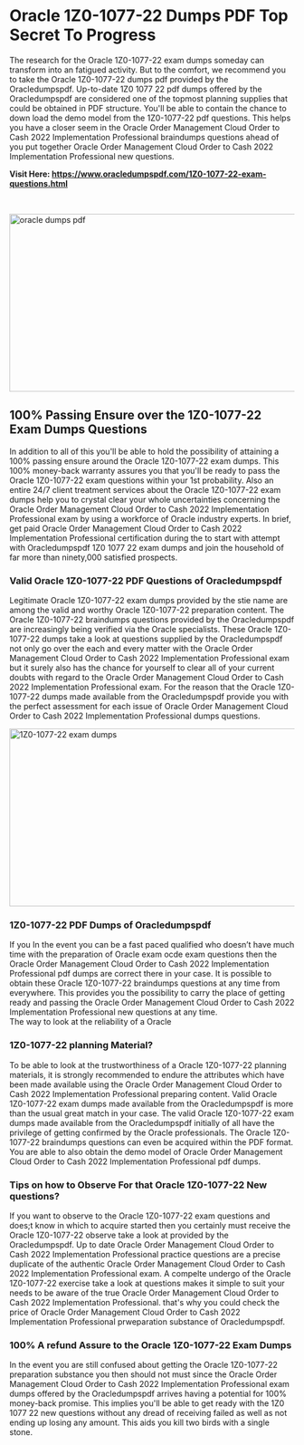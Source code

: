 <h1>Oracle 1Z0-1077-22 Dumps PDF Top Secret To Progress</h1>
<p>The research for the Oracle 1Z0-1077-22 exam dumps someday can transform into an fatigued activity. But to the comfort, we recommend you to take the Oracle 1Z0-1077-22 dumps pdf provided by the Oracledumpspdf. Up-to-date 1Z0 1077 22 pdf dumps offered by the Oracledumpspdf are considered one of the topmost planning supplies that could be obtained in PDF structure. You'll be able to contain the chance to down load the demo model from the 1Z0-1077-22 pdf questions. This helps you have a closer seem in the Oracle Order Management Cloud Order to Cash 2022 Implementation Professional braindumps questions ahead of you put together Oracle Order Management Cloud Order to Cash 2022 Implementation Professional new questions.</p>
<p><strong>Visit Here: <a href="https://www.oracledumpspdf.com/1Z0-1077-22-exam-questions.html">https://www.oracledumpspdf.com/1Z0-1077-22-exam-questions.html</a></strong></p>
<p>&nbsp;</p>
<p><span style="font-weight: 400;"><img style="display: block; margin-left: auto; margin-right: auto;" src="https://i.ibb.co/RCKYBmz/digital-marketing-Made-with-Poster-My-Wall.jpg" alt="oracle dumps pdf" width="850" height="314" /></span></p>
<h2><strong>100% Passing Ensure over the 1Z0-1077-22 Exam Dumps Questions</strong></h2>
<p>In addition to all of this you'll be able to hold the possibility of attaining a 100% passing ensure around the Oracle 1Z0-1077-22 exam dumps. This 100% money-back warranty assures you that you'll be ready to pass the Oracle 1Z0-1077-22 exam questions within your 1st probability. Also an entire 24/7 client treatment services about the Oracle 1Z0-1077-22 exam dumps help you to crystal clear your whole uncertainties concerning the Oracle Order Management Cloud Order to Cash 2022 Implementation Professional exam by using a workforce of Oracle industry experts. In brief, get paid Oracle Order Management Cloud Order to Cash 2022 Implementation Professional certification during the to start with attempt with Oracledumpspdf 1Z0 1077 22 exam dumps and join the household of far more than ninety,000 satisfied prospects.</p>
<h3><strong>Valid Oracle 1Z0-1077-22 PDF Questions of Oracledumpspdf</strong></h3>
<p>Legitimate Oracle 1Z0-1077-22 exam dumps provided by the stie name are among the valid and worthy Oracle 1Z0-1077-22 preparation content. The Oracle 1Z0-1077-22 braindumps questions provided by the Oracledumpspdf are increasingly being verified via the Oracle specialists. These Oracle 1Z0-1077-22 dumps take a look at questions supplied by the Oracledumpspdf not only go over the each and every matter with the Oracle Order Management Cloud Order to Cash 2022 Implementation Professional exam but it surely also has the chance for yourself to clear all of your current doubts with regard to the Oracle Order Management Cloud Order to Cash 2022 Implementation Professional exam. For the reason that the Oracle 1Z0-1077-22 dumps made available from the Oracledumpspdf provide you with the perfect assessment for each issue of Oracle Order Management Cloud Order to Cash 2022 Implementation Professional dumps questions.</p>
<p><a href="https://www.oracledumpspdf.com/1Z0-1077-22-exam-questions.html"><span style="font-weight: 400;"><img style="display: block; margin-left: auto; margin-right: auto;" src="https://i.ibb.co/zfVYYs0/Digital-Marketing-Agency-Made-with-Poster-My-Wall-1.jpg" alt="1Z0-1077-22 exam dumps" width="850" height="314" /></span></a></p>
<h3><strong>1Z0-1077-22 PDF Dumps of Oracledumpspdf</strong></h3>
<p>If you In the event you can be a fast paced qualified who doesn&rsquo;t have much time with the preparation of Oracle exam ocde exam questions then the Oracle Order Management Cloud Order to Cash 2022 Implementation Professional pdf dumps are correct there in your case. It is possible to obtain these Oracle 1Z0-1077-22 braindumps questions at any time from everywhere. This provides you the possibility to carry the place of getting ready and passing the Oracle Order Management Cloud Order to Cash 2022 Implementation Professional new questions at any time.<br />The way to look at the reliability of a Oracle</p>
<h3>1Z0-1077-22 planning Material?</h3>
<p>To be able to look at the trustworthiness of a Oracle 1Z0-1077-22 planning materials, it is strongly recommended to endure the attributes which have been made available using the Oracle Order Management Cloud Order to Cash 2022 Implementation Professional preparing content. Valid Oracle 1Z0-1077-22 exam dumps made available from the Oracledumpspdf is more than the usual great match in your case. The valid Oracle 1Z0-1077-22 exam dumps made available from the Oracledumpspdf initially of all have the privilege of getting confirmed by the Oracle professionals. The Oracle 1Z0-1077-22 braindumps questions can even be acquired within the PDF format. You are able to also obtain the demo model of Oracle Order Management Cloud Order to Cash 2022 Implementation Professional pdf dumps.</p>
<h3>Tips on how to Observe For that Oracle 1Z0-1077-22 New questions?</h3>
<p>If you want to observe to the Oracle 1Z0-1077-22 exam questions and does;t know in which to acquire started then you certainly must receive the Oracle 1Z0-1077-22 observe take a look at provided by the Oracledumpspdf. Up to date Oracle Order Management Cloud Order to Cash 2022 Implementation Professional practice questions are a precise duplicate of the authentic Oracle Order Management Cloud Order to Cash 2022 Implementation Professional exam. A compelte undergo of the Oracle 1Z0-1077-22 exercise take a look at questions makes it simple to suit your needs to be aware of the true Oracle Order Management Cloud Order to Cash 2022 Implementation Professional. that's why you could check the price of Oracle Order Management Cloud Order to Cash 2022 Implementation Professional prweparation substance of Oracledumpspdf.</p>
<h3><strong>100% A refund Assure to the Oracle 1Z0-1077-22 Exam Dumps</strong></h3>
<p>In the event you are still confused about getting the Oracle 1Z0-1077-22 preparation substance you then should not must since the Oracle Order Management Cloud Order to Cash 2022 Implementation Professional exam dumps offered by the Oracledumpspdf arrives having a potential for 100% money-back promise. This implies you'll be able to get ready with the 1Z0 1077 22 new questions without any dread of receiving failed as well as not ending up losing any amount. This aids you kill two birds with a single stone.</p>
